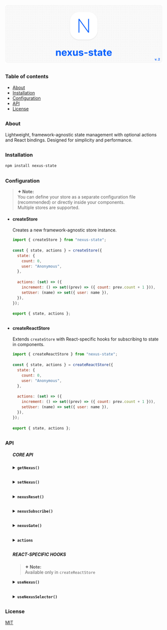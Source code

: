 ![logo](https://github.com/voodoofugu/nexus-state/blob/main/src/assets/01-banner-logo.jpg?raw=true)

<h2></h2>

### Table of contents

- [About](#about)
- [Installation](#installation)
- [Configuration](#configuration)
- [API](#api)
- [License](#license)

<h2></h2>

### About

Lightweight, framework-agnostic state management with optional actions and React bindings.
Designed for simplicity and performance.

<h2></h2>

### Installation

```bash
npm install nexus-state
```

<h2></h2>

### Configuration

> **✦ Note:**<br />
> You can define your store as a separate configuration file (recommended) or directly inside your components.<br />
> Multiple stores are supported.

- #### createStore

<ul>

Creates a new framework-agnostic store instance.

```js
import { createStore } from "nexus-state";

const { state, actions } = createStore({
  state: {
    count: 0,
    user: "Anonymous",
  },

  actions: (set) => ({
    increment: () => set((prev) => ({ count: prev.count + 1 })),
    setUser: (name) => set({ user: name }),
  }),
});

export { state, actions };
```

  <h2></h2>

  </ul>

- #### createReactStore

<ul>

Extends `createStore` with React-specific hooks for subscribing to state in components.

```js
import { createReactStore } from "nexus-state";

const { state, actions } = createReactStore({
  state: {
    count: 0,
    user: "Anonymous",
  },

  actions: (set) => ({
    increment: () => set((prev) => ({ count: prev.count + 1 })),
    setUser: (name) => set({ user: name }),
  }),
});

export { state, actions };
```

</ul>

<h2></h2>

### API

<ul>

##### CORE API

  <details>
    <summary><b><code>getNexus()</code></b></summary><br />
    <ul>
      <b>Description:</b> <em><br />
      This method returns the current state object.<br />
      </em><br />
      <b>Example:</b>

```tsx
const currentState = state.getNexus();
console.log(currentState);
```

  </ul></details>

  <h2></h2>

  <details>
    <summary><b><code>setNexus()</code></b></summary><br />
    <ul>
      <b>Description:</b> <em><br />
      This method updates the state object. You can pass a partial object or a function with access to the previous state.<br />
      </em><br />
      <b>Example:</b>

```tsx
// Direct update:
state.setNexus({ count: 5 });

// Functional update:
state.setNexus((prev) => ({
  count: prev.count + 1,
}));
```

  </ul></details>

  <h2></h2>

  <details>
    <summary><b><code>nexusReset()</code></b></summary><br />
    <ul>
      <b>Description:</b> <em><br />
      This method resets the state back to its initial values.<br />
      </em><br />
      <b>Example:</b>

```tsx
state.nexusReset();
```

  </ul></details>

  <h2></h2>

  <details>
    <summary><b><code>nexusSubscribe()</code></b></summary><br />
    <ul>
      <b>Description:</b> <em><br />
      This method subscribes to changes of specific keys or the entire state.<br />
      </em><br />
      <b>Example:</b>

```tsx
sconst unsubscribe = state.nexusSubscribe(["count"], () => {
  console.log("count changed:", state.getNexus().count);
});

// Later:
unsubscribe();
```

  </ul></details>

  <h2></h2>

  <details>
    <summary><b><code>nexusGate()</code></b></summary><br />
    <ul>
      <b>Description:</b> <em><br />
      Registers middleware to intercept state updates. You can modify or cancel the update.<br />
      Useful for adding logging, debugging, or integrating with developer tools.<br />
      </em><br />
      <b>Example:</b><br />
      <br />
      <em>Basic Logging:</em>

```tsx
state.nexusGate((prev, next) => {
  console.log("State changing from", prev, "to", next);

  // Optionally, return a modified next state:
  // return { ...next, forced: true };
});
```

<br /><em>Redux DevTools Integration:</em>

```tsx
// Setup Redux DevTools connection
const devtools = window.__REDUX_DEVTOOLS_EXTENSION__?.connect({
  name: "MyStore",
});

devtools?.init(state.getNexus());

// Register middleware to send state updates to DevTools
state.nexusGate((_, next) => {
  devtools?.send?.({ type: "UPDATE" }, next);
});
```

<em>TS for Redux DevTools (Optional):</em>

```tsx
interface ReduxDevToolsConnection {
  send: (action: unknown, state: unknown) => void;
  init: (state: unknown) => void;
}

interface ReduxDevToolsExtension {
  connect(options: { name: string }): ReduxDevToolsConnection;
}

declare global {
  interface Window {
    __REDUX_DEVTOOLS_EXTENSION__?: ReduxDevToolsExtension;
  }
}
```

> **✦ Note:**<br />
> Use nexusGate for middleware logic. Unlike React hooks, it runs before UI updates and doesn't trigger re-renders.

  </ul></details>

  <h2></h2>

  <details>
    <summary><b><code>actions</code></b></summary><br />
    <ul>
      <b>Description:</b> <em><br />
      Optional actions object defined during store creation, simplifying state updates.<br />
      </em><br />
      <b>Example:</b>

```tsx
actions.increment();
actions.setUser("Admin");
```

  </ul></details>

  <h2></h2>

##### REACT-SPECIFIC HOOKS

> **✦ Note:**<br />
> Available only in `createReactStore`

  <details>
    <summary><b><code>useNexus()</code></b></summary><br />
    <ul>
      <b>Description:</b> <em><br />
      A React hook for subscribing to the store. Automatically triggers re-renders when subscribed state changes.<br />
      <br />
      <ul>
        <li><b>Without arguments:</b> returns the entire state object.</li>
        <li><b>With key argument:</b> subscribes to a specific key.</li>
      </ul>
      </em><br />
      <b>Example:</b>

```tsx
const fullState = state.useNexus();
const count = state.useNexus("count");
```

  </ul></details>

  <h2></h2>

  <details>
    <summary><b><code>useNexusSelector()</code></b></summary><br />
    <ul>
      <b>Description:</b> <em><br />
      A React hook for creating derived values from the state.<br />
      <br />
      <ul>
        <li><code>selector</code>: function that returns any derived value from the state.</li>
        <li><code>dependencies</code>: array of state keys to watch for changes.</li>
      </ul>
      <br />
      Efficient: updates only when dependencies change.<br />
      </em><br />
      <b>Example:</b>

```tsx
const total = state.useNexusSelector(
  (s) => s.count + s.user.length,
  ["count", "user"]
);
```

  </ul></details>

  </ul>

<h2></h2>

### License

[MIT](./publish/LICENSE)
